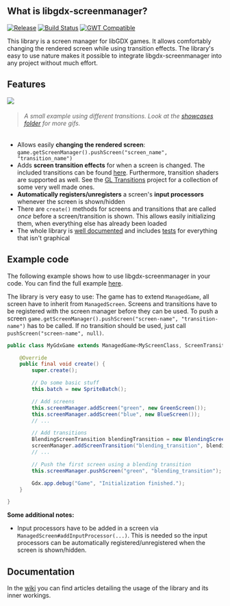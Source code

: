 ## What is libgdx-screenmanager?

[![Release](https://jitpack.io/v/crykn/libgdx-screenmanager.svg)](https://jitpack.io/#crykn/libgdx-screenmanager) [![Build Status](https://travis-ci.com/crykn/libgdx-screenmanager.svg?branch=master)](https://travis-ci.com/crykn/libgdx-screenmanager) [![GWT Compatible](https://img.shields.io/badge/GWT-compatible-informational)](https://github.com/crykn/libgdx-screenmanager/wiki/How-to-get-it-working-with-GWT)

This library is a screen manager for libGDX games. It allows comfortably changing the rendered screen while using transition effects. The library's easy to use nature makes it possible to integrate libgdx-screenmanager into any project without much effort.

## Features

![](https://raw.githubusercontent.com/crykn/libgdx-screenmanager/master/showcase/gl_transitions_2.gif)
> ###### A small example using different transitions. Look at the [showcases folder](https://github.com/crykn/libgdx-screenmanager/tree/master/showcase) for more gifs.

* Allows easily **changing the rendered screen**: `game.getScreenManager().pushScreen("screen_name", "transition_name")`
* Adds **screen transition effects** for when a screen is changed. The included transitions can be found [here](https://github.com/crykn/libgdx-screenmanager/wiki/Available-transitions). Furthermore, transition shaders are supported as well. See the [GL Transitions](https://gl-transitions.com/gallery) project for a collection of some very well made ones.
* **Automatically registers/unregisters** a screen's **input processors** whenever the screen is shown/hidden
* There are `create()` methods for screens and transitions that are called _once_ before a screen/transition is shown. This allows easily initializing them, when everything else has already been loaded
* The whole library is [well documented](https://github.com/crykn/libgdx-screenmanager/wiki) and includes [tests](https://github.com/crykn/libgdx-screenmanager/tree/master/src/test/java) for  everything that isn't graphical

## Example code

The following example shows how to use libgdx-screenmanager in your code. You can find the full example [here](https://github.com/crykn/libgdx-screenmanager/tree/master/example). 

The library is very easy to use: The game has to extend `ManagedGame`, all screen have to inherit from `ManagedScreen`. Screens and transitions have to be registered with the screen manager before they can be used. To push a screen `game.getScreenManager().pushScreen("screen-name", "transition-name")` has to be called. If no transition should be used, just call `pushScreen("screen-name", null)`.

```java
public class MyGdxGame extends ManagedGame<MyScreenClass, ScreenTransition> {

	@Override
	public final void create() {
		super.create();

		// Do some basic stuff
		this.batch = new SpriteBatch();

		// Add screens
		this.screenManager.addScreen("green", new GreenScreen());
		this.screenManager.addScreen("blue", new BlueScreen());
		// ...

		// Add transitions
		BlendingScreenTransition blendingTransition = new BlendingScreenTransition(batch, 1F);
		screenManager.addScreenTransition("blending_transition", blendingTransition);
		// ... 

		// Push the first screen using a blending transition
		this.screenManager.pushScreen("green", "blending_transition");

		Gdx.app.debug("Game", "Initialization finished.");
	}

}
```

**Some additional notes:**

* Input processors have to be added in a screen via `ManagedScreen#addInputProcessor(...)`. This is needed so the input processors can be automatically registered/unregistered when the screen is shown/hidden.


## Documentation

In the [wiki](https://github.com/crykn/libgdx-screenmanager/wiki) you can find articles detailing the usage of the library and its inner workings.
